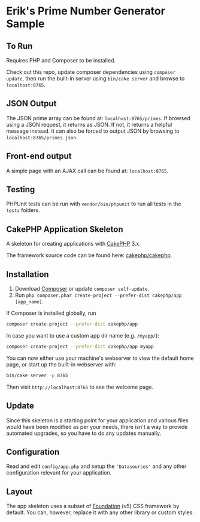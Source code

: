 # Erik's Prime Number Generator Sample
## To Run

Requires PHP and Composer to be installed.

Check out this repo, update composer dependencies using ```composer update```, then run the built-in server using ```bin/cake server``` and browse to ```localhost:8765```.

## JSON Output

The JSON prime array can be found at: ```localhost:8765/primes```. If browsed using a JSON request, it returns as JSON. If not, it returns a helpful message instead. It can also be forced to output JSON by browsing to ```localhost:8765/primes.json```.

## Front-end output

A simple page with an AJAX call can be found at: ```localhost:8765```.

## Testing

PHPUnit tests can be run with ```vendor/bin/phpunit``` to run all tests in the ```tests``` folders.

## CakePHP Application Skeleton

A skeleton for creating applications with [CakePHP](https://cakephp.org) 3.x.

The framework source code can be found here: [cakephp/cakephp](https://github.com/cakephp/cakephp).

## Installation

1. Download [Composer](https://getcomposer.org/doc/00-intro.md) or update `composer self-update`.
2. Run `php composer.phar create-project --prefer-dist cakephp/app [app_name]`.

If Composer is installed globally, run

```bash
composer create-project --prefer-dist cakephp/app
```

In case you want to use a custom app dir name (e.g. `/myapp/`):

```bash
composer create-project --prefer-dist cakephp/app myapp
```

You can now either use your machine's webserver to view the default home page, or start
up the built-in webserver with:

```bash
bin/cake server -p 8765
```

Then visit `http://localhost:8765` to see the welcome page.

## Update

Since this skeleton is a starting point for your application and various files
would have been modified as per your needs, there isn't a way to provide
automated upgrades, so you have to do any updates manually.

## Configuration

Read and edit `config/app.php` and setup the `'Datasources'` and any other
configuration relevant for your application.

## Layout

The app skeleton uses a subset of [Foundation](http://foundation.zurb.com/) (v5) CSS
framework by default. You can, however, replace it with any other library or
custom styles.

